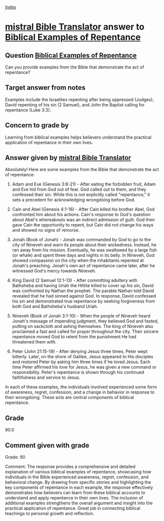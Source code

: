 
[Index](../../index.md)
# [mistral Bible Translator](../../answering_models/mistral_Bible_Translator.md) answer to [Biblical Examples of Repentance](../../questions/Biblical_Examples_of_Repentance.md)

## Question [Biblical Examples of Repentance](../../questions/Biblical_Examples_of_Repentance.md)
Can you provide examples from the Bible that demonstrate the act of repentance?

## Target answer from notes
Examples include the Israelites repenting after being oppressed (Judges), David repenting of his sin (2 Samuel), and John the Baptist calling for repentance (Luke 3:3).

## Concern to grade by
Learning from biblical examples helps believers understand the practical application of repentance in their own lives.

## Answer given by [mistral Bible Translator](../../answering_models/mistral_Bible_Translator.md)
 Absolutely! Here are some examples from the Bible that demonstrate the act of repentance:

1. Adam and Eve (Genesis 3:8-21) - After eating the forbidden fruit, Adam and Eve hid from God out of fear. God called out to them, and they confessed their sin. While this is not explicitly called "repentance," it sets a precedent for acknowledging wrongdoing before God.

2. Cain and Abel (Genesis 4:1-16) - After Cain killed his brother Abel, God confronted him about his actions. Cain's response to God's question about Abel's whereabouts was an indirect admission of guilt. God then gave Cain the opportunity to repent, but Cain did not change his ways and showed no signs of remorse.

3. Jonah (Book of Jonah) - Jonah was commanded by God to go to the city of Nineveh and warn its people about their wickedness. Instead, he ran away from his mission. Eventually, he was swallowed by a large fish (or whale) and spent three days and nights in its belly. In Nineveh, God showed compassion on the city when the inhabitants repented at Jonah's preaching. Jonah's own act of repentance came later, after he witnessed God's mercy towards Nineveh.

4. King David (2 Samuel 12:1-13) - After committing adultery with Bathsheba and having Uriah the Hittite killed to cover up his sin, David was confronted by Nathan the prophet. The parable Nathan told David revealed that he had sinned against God. In response, David confessed his sin and demonstrated true repentance by seeking forgiveness from both God and Bathsheba's husband Uriah.

5. Nineveh (Book of Jonah 3:1-10) - When the people of Nineveh heard Jonah's message of impending judgment, they believed God and fasted, putting on sackcloth and ashing themselves. The king of Nineveh also proclaimed a fast and called for prayer throughout the city. Their sincere repentance moved God to relent from the punishment He had threatened them with.

6. Peter (John 21:15-19) - After denying Jesus three times, Peter wept bitterly. Later, on the shore of Galilee, Jesus appeared to His disciples and restored Peter by asking him three times if he loved Jesus. Each time Peter affirmed his love for Jesus, he was given a new command or responsibility. Peter's repentance is shown through his continued faithfulness and service to Jesus.

In each of these examples, the individuals involved experienced some form of awareness, regret, confession, and a change in behavior in response to their wrongdoing. These acts are central components of biblical repentance.

## Grade
90.0

## Comment given with grade
Grade: 90

Comment: The response provides a comprehensive and detailed explanation of various biblical examples of repentance, showcasing how individuals in the Bible experienced awareness, regret, confession, and behavioral change. By drawing from specific stories and highlighting the key components of repentance in each example, the response effectively demonstrates how believers can learn from these biblical accounts to understand and apply repentance in their own lives. The inclusion of additional examples strengthens the overall argument and insight into the practical application of repentance. Great job in connecting biblical teachings to personal growth and reflection.
